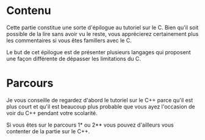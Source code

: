 #                                   Contenu

Cette partie constitue une sorte d'épilogue au tutoriel sur le C. Bien qu'il
soit possible de la lire sans avoir vu le reste, vous apprécierez certainement
plus les commentaires si vous êtes famillers avec le C.

Le but de cet épilogue est de présenter plusieurs langages qui proposent une
façon différente de dépasser les limitations du C.


#                                   Parcours

Je vous conseille de regardez d'abord le tutoriel sur le C++ parce qu'il est
plus court et qu'il est beaucoup plus probable que vous ayez l'occasion de voir
du C++ pendant votre scolarité.

Si vous êtes sur le parcours 1* ou 2** vous pouvez d'ailleurs vous contenter de
la partie sur le C++.

